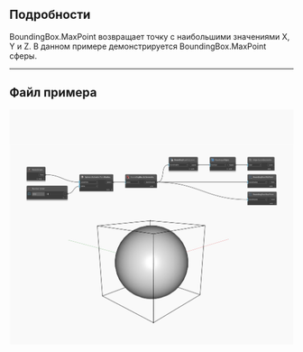 ## Подробности
BoundingBox.MaxPoint возвращает точку с наибольшими значениями X, Y и Z. В данном примере демонстрируется BoundingBox.MaxPoint сферы.
___
## Файл примера

![MaxPoint](./Autodesk.DesignScript.Geometry.BoundingBox.MaxPoint_img.jpg)

